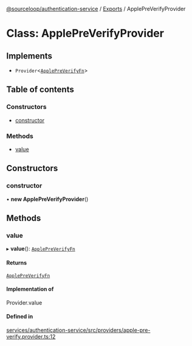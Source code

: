 [@sourceloop/authentication-service](../README.md) / [Exports](../modules.md) / ApplePreVerifyProvider

# Class: ApplePreVerifyProvider

## Implements

- `Provider`<[`ApplePreVerifyFn`](../modules.md#applepreverifyfn)\>

## Table of contents

### Constructors

- [constructor](ApplePreVerifyProvider.md#constructor)

### Methods

- [value](ApplePreVerifyProvider.md#value)

## Constructors

### constructor

• **new ApplePreVerifyProvider**()

## Methods

### value

▸ **value**(): [`ApplePreVerifyFn`](../modules.md#applepreverifyfn)

#### Returns

[`ApplePreVerifyFn`](../modules.md#applepreverifyfn)

#### Implementation of

Provider.value

#### Defined in

[services/authentication-service/src/providers/apple-pre-verify.provider.ts:12](https://github.com/sourcefuse/loopback4-microservice-catalog/blob/d35fdb3f0/services/authentication-service/src/providers/apple-pre-verify.provider.ts#L12)
